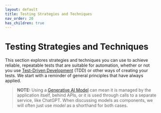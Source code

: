 ```yaml
---
layout: default
title: Testing Strategies and Techniques
nav_order: 20
has_children: true
---
```


# Testing Strategies and Techniques

This section explores strategies and techniques you can use to achieve reliable, repeatable tests that are suitable for automation, whether or not you use [Test-Driven Development]({{site.baseurl}}/glossary/#test-driven-development) (TDD) or other ways of creating your tests. We start with a reminder of general principles that have always applied.

> **NOTE:** Using a [Generative AI Model](#generative-ai-model) can mean it is managed by the application itself, behind APIs, or it is used through calls to a separate service, like ChatGPT. When discussing models as components, we will often just use _model_ as a shorthand for both cases.
